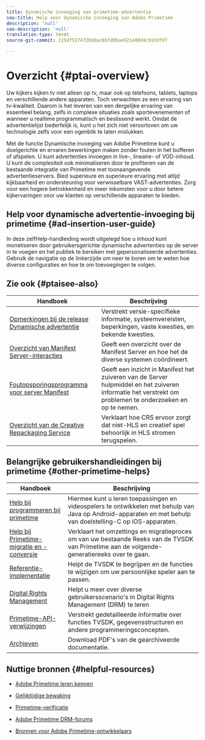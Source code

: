```yaml
---
title: Dynamische invoeging van primetime-advertentie
seo-title: Help voor dynamische invoeging van Adobe Primetime
description: 'null'
seo-description: 'null'
translation-type: tm+mt
source-git-commit: 115df527472bb0ac6b7d9bae921e80d4c92ddfd7

---
```



# Overzicht {#ptai-overview}

Uw kijkers kijken tv niet alleen op tv, maar ook op telefoons, tablets, laptops en verschillende andere apparaten. Toch verwachten ze een ervaring van tv-kwaliteit. Daarom is het leveren van een dergelijke ervaring van essentieel belang, zelfs in complexe situaties zoals sportevenementen of wanneer u realtime programmatisch en beslissend werkt. Omdat de advertentielijst bederfelijk is, kunt u het zich niet veroorloven om uw technologie zelfs voor een ogenblik te laten mislukken.

Met de functie Dynamische invoeging van Adobe Primetime kunt u doelgerichte en ervaren bewerkingen maken zonder fouten in het bufferen of afspelen. U kunt advertenties invoegen in live-, lineaire- of VOD-inhoud. U kunt de complexiteit ook minimaliseren door te profiteren van de bestaande integratie van Primetime met toonaangevende advertentieservers. Bied superieure en superieure ervaring met altijd kijkbaarheid en ondersteuning voor verwisselbare VAST-advertenties. Zorg voor een hogere betrokkenheid en meer inkomsten voor u door betere kijkervaringen voor uw klanten op verschillende apparaten te bieden.

## Help voor dynamische advertentie-invoeging bij primetime {#ad-insertion-user-guide}

In deze zelfHelp-handleiding wordt uitgelegd hoe u inhoud kunt monetiseren door gebruikersgerichte dynamische advertenties op de server in te voegen en het publiek te bereiken met gepersonaliseerde advertenties. Gebruik de navigatie op de linkerzijde om neer te boren om te weten hoe diverse configuraties en hoe te om toevoegingen te volgen.

## Zie ook {#ptaisee-also}

| Handboek | Beschrijving |
|---|---|
| [Opmerkingen bij de release Dynamische advertentie](../release-notes/ptai-19x-release-notes.md) | Verstrekt versie-specifieke informatie, systeemvereisten, beperkingen, vaste kwesties, en bekende kwesties. |
| [Overzicht van Manifest Server-interacties](msapi-topics/ms-overview.md) | Geeft een overzicht over de Manifest Server en hoe het de diverse systemen coördineert. |
| [Foutopsporingsprogramma voor server Manifest](manifest-server-debugging-tool.md) | Geeft een inzicht in Manifest het zuiveren van de Server hulpmiddel en het zuiveren informatie het verstrekt om problemen te onderzoeken en op te nemen. |
| [Overzicht van de Creative Repackaging Service](creative-repackaging-service/crs-overview.md) | Verklaart hoe CRS ervoor zorgt dat niet-HLS en creatief spel behoorlijk in HLS stromen terugspelen. |

## Belangrijke gebruikershandleidingen bij primetime {#other-primetime-helps}

| Handboek | Beschrijving |
|---|---|
| [Help bij programmeren bij primetime](../programming/home.md) | Hiermee kunt u leren toepassingen en videospelers te ontwikkelen met behulp van Java op Android-apparaten en met behulp van doelstelling-C op iOS-apparaten. |
| [Help bij Primetime-migratie en -conversie](../migration-guides/home.md) | Verklaart het omzettings en migratieproces om van uw bestaande Reeks van de TVSDK van Primetime aan de volgende-generatiereeks over te gaan. |
| [Referentie-implementatie](../android-reference-implementation/home.md) | Helpt de TVSDK te begrijpen en de functies te wijzigen om uw persoonlijke speler aan te passen. |
| [Digital Rights Management](../digital-rights-management/home.md) | Helpt u meer over diverse gebruikersscenario&#39;s in Digital Rights Management (DRM) te leren |
| [Primetime-API-verwijzingen](../reference/api-references.md) | Verstrekt gedetailleerde informatie over functies TVSDK, gegevensstructuren en andere programmeringsconcepten. |
| [Archieven](https://helpx.adobe.com/primetime/archives.html) | Download PDF&#39;s van de gearchiveerde documentatie. |

## Nuttige bronnen {#helpful-resources}

* [Adobe Primetime leren kennen](https://www.adobe.com/in/marketing/primetime.html)

* [Gelijktijdige bewaking](https://tve.helpdocsonline.com/concurrency-monitoring-introduction)

* [Primetime-verificatie](https://tve.helpdocsonline.com/home)

* [Adobe Primetime DRM-forums](https://forums.adobe.com/community/adobe_access)

* [Bronnen voor Adobe Primetime-ontwikkelaars](https://www.adobe.com/devnet/primetime.html)